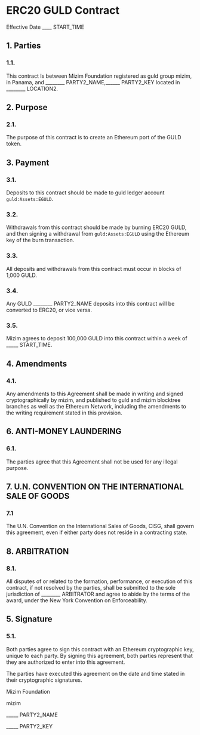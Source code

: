 # ERC20 GULD Contract

Effective Date ____ START_TIME

## 1. Parties

### 1.1.

This contract Is between Mizim Foundation registered as guld group mizim, in Panama, and ________ PARTY2_NAME,______ PARTY2_KEY located in ________ LOCATION2.

## 2. Purpose

### 2.1.

The purpose of this contract is to create an Ethereum port of the GULD token.

## 3. Payment

### 3.1.

Deposits to this contract should be made to guld ledger account `guld:Assets:EGULD`.

### 3.2.

Withdrawals from this contract should be made by burning ERC20 GULD, and then signing a withdrawal from `guld:Assets:EGULD` using the Ethereum key of the burn transaction.

### 3.3.

All deposits and withdrawals from this contract must occur in blocks of 1,000 GULD.

### 3.4.

Any GULD ________ PARTY2_NAME deposits into this contract will be converted to ERC20, or vice versa. 

### 3.5.

Mizim agrees to deposit 100,000 GULD into this contract within a week of _____ START_TIME.

## 4. Amendments

### 4.1.

Any amendments to this Agreement shall be made in writing and signed cryptographically by mizim, and published to guld and mizim blocktree branches as well as the Ethereum Network, including the amendments to the writing requirement stated in this provision.

## 6. ANTI-MONEY LAUNDERING

### 6.1.

The parties agree that this Agreement shall not be used for any illegal purpose.

## 7. U.N. CONVENTION ON THE INTERNATIONAL SALE OF GOODS

### 7.1

The U.N. Convention on the International Sales of Goods, CISG, shall govern this agreement, even if either party does not reside in a contracting state.

## **8. ARBITRATION**

### 8.1.

All disputes of or related to the formation, performance, or execution of this contract, if not resolved by the parties, shall be submitted to the sole jurisdiction of ________ ARBITRATOR and agree to abide by the terms of the award, under the New York Convention on Enforceability.

## 5. Signature

### 5.1.

Both parties agree to sign this contract with an Ethereum cryptographic key, unique to each party. By signing this agreement, both parties represent that they are authorized to enter into this agreement.

The parties have executed this agreement on the date and time stated in their cryptographic signatures.

Mizim Foundation

mizim

_____ PARTY2_NAME

_____ PARTY2_KEY

